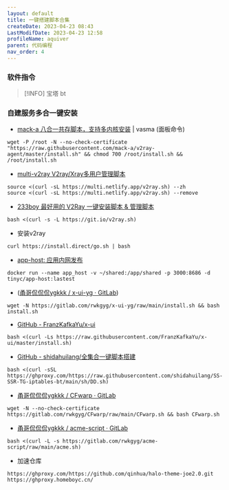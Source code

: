 ```yaml
---
layout: default
title: 一键搭建脚本合集
createDate: 2023-04-23 08:43
LastModifDate: 2023-04-23 12:58
profileName: aquiver
parent: 代码编程
nav_order: 4
---
```


### 软件指令
> [!INFO]
> 宝塔 bt

### 自建服务多合一键安装

- [mack-a 八合一共存脚本，支持多内核安装](https://github.com/mack-a/v2ray-agent) | vasma (面板命令) 
```shell
wget -P /root -N --no-check-certificate "https://raw.githubusercontent.com/mack-a/v2ray-agent/master/install.sh" && chmod 700 /root/install.sh && /root/install.sh
```

- [multi-v2ray V2ray/Xray多用户管理脚本](https://github.com/Jrohy/multi-v2ray)
```shell
source <(curl -sL https://multi.netlify.app/v2ray.sh) --zh
source <(curl -sL https://multi.netlify.app/v2ray.sh) --remove
```

- [233boy 最好用的 V2Ray 一键安装脚本 & 管理脚本](https://github.com/233boy/v2ray/wiki/V2Ray%E6%90%AD%E5%BB%BA%E8%AF%A6%E7%BB%86%E5%9B%BE%E6%96%87%E6%95%99%E7%A8%8B) 
``` shell
bash <(curl -s -L https://git.io/v2ray.sh)
```

-  安装v2ray
```shell
curl https://install.direct/go.sh | bash
```

- [app-host: 应用内网发布](https://github.com/pluosi/app-host)
```shell
docker run --name app_host -v ~/shared:/app/shared -p 3000:8686 -d tinyc/app-host:lastest
```

- ([甬哥侃侃侃ygkkk / x-ui-yg · GitLab](https://gitlab.com/rwkgyg/x-ui-yg))
```shell
wget -N https://gitlab.com/rwkgyg/x-ui-yg/raw/main/install.sh && bash install.sh
```
- [GitHub - FranzKafkaYu/x-ui ](https://github.com/FranzKafkaYu/x-ui)
```shell
bash <(curl -Ls https://raw.githubusercontent.com/FranzKafkaYu/x-ui/master/install.sh)
```
- [GitHub - shidahuilang/全集合一键脚本搭建](https://github.com/shidahuilang/SS-SSR-TG-iptables-bt)
```shell
bash <(curl -sSL https://ghproxy.com/https://raw.githubusercontent.com/shidahuilang/SS-SSR-TG-iptables-bt/main/sh/DD.sh)
```

- [甬哥侃侃侃ygkkk / CFwarp · GitLab](https://gitlab.com/rwkgyg/CFwarp)
```shell
wget -N --no-check-certificate https://gitlab.com/rwkgyg/CFwarp/raw/main/CFwarp.sh && bash CFwarp.sh
```

- [甬哥侃侃侃ygkkk / acme-script · GitLab](https://gitlab.com/rwkgyg/acme-script)
``` shell
bash <(curl -L -s https://gitlab.com/rwkgyg/acme-script/raw/main/acme.sh)
```

-  加速仓库
```shell
https://ghproxy.com/https://github.com/qinhua/halo-theme-joe2.0.git
https://ghproxy.homeboyc.cn/ 
```
